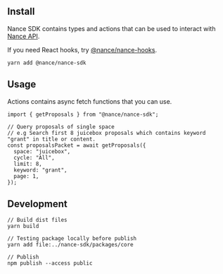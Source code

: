 ## Install

Nance SDK contains types and actions that can be used to interact with [Nance API](https://api.nance.app/api/docs).

If you need React hooks, try [@nance/nance-hooks](https://www.npmjs.com/package/@nance/nance-hooks).

`yarn add @nance/nance-sdk`

## Usage

Actions contains async fetch functions that you can use.

```
import { getProposals } from "@nance/nance-sdk";

// Query proposals of single space
// e.g Search first 8 juicebox proposals which contains keyword "grant" in title or content.
const proposalsPacket = await getProposals({
  space: "juicebox",
  cycle: "All",
  limit: 8,
  keyword: "grant",
  page: 1,
});
```

## Development

```
// Build dist files
yarn build

// Testing package locally before publish
yarn add file:../nance-sdk/packages/core

// Publish
npm publish --access public
```
